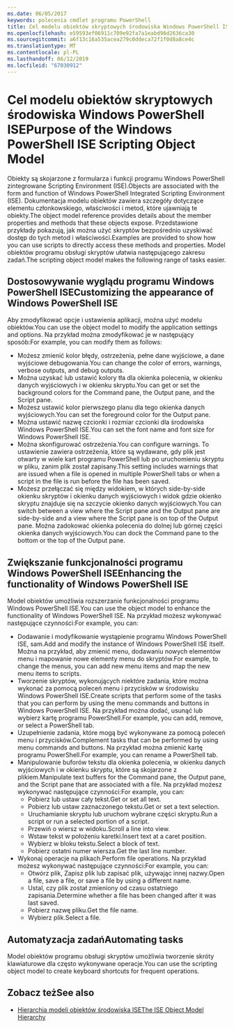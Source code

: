 ```yaml
---
ms.date: 06/05/2017
keywords: polecenia cmdlet programu PowerShell
title: Cel modelu obiektów skryptowych środowiska Windows PowerShell ISE
ms.openlocfilehash: e59593ef06911c709e92fa7a1eabd96d2636ca30
ms.sourcegitcommit: a6f13c16a535acea279c0ddeca72f1f0d8a8ce4c
ms.translationtype: MT
ms.contentlocale: pl-PL
ms.lasthandoff: 06/12/2019
ms.locfileid: "67030912"
---
```

# <a name="purpose-of-the-windows-powershell-ise-scripting-object-model"></a><span data-ttu-id="f3401-103">Cel modelu obiektów skryptowych środowiska Windows PowerShell ISE</span><span class="sxs-lookup"><span data-stu-id="f3401-103">Purpose of the Windows PowerShell ISE Scripting Object Model</span></span>

<span data-ttu-id="f3401-104">Obiekty są skojarzone z formularza i funkcji programu Windows PowerShell zintegrowane Scripting Environment (ISE).</span><span class="sxs-lookup"><span data-stu-id="f3401-104">Objects are associated with the form and function of Windows PowerShell Integrated Scripting Environment (ISE).</span></span> <span data-ttu-id="f3401-105">Dokumentacja modelu obiektów zawiera szczegóły dotyczące elementu członkowskiego, właściwości i metod, które ujawniają te obiekty.</span><span class="sxs-lookup"><span data-stu-id="f3401-105">The object model reference provides details about the member properties and methods that these objects expose.</span></span> <span data-ttu-id="f3401-106">Przedstawione przykłady pokazują, jak można użyć skryptów bezpośrednio uzyskiwać dostęp do tych metod i właściwości.</span><span class="sxs-lookup"><span data-stu-id="f3401-106">Examples are provided to show how you can use scripts to directly access these methods and properties.</span></span> <span data-ttu-id="f3401-107">Model obiektów programu obsługi skryptów ułatwia następującego zakresu zadań.</span><span class="sxs-lookup"><span data-stu-id="f3401-107">The scripting object model makes the following range of tasks easier.</span></span>

## <a name="customizing-the-appearance-of-windows-powershell-ise"></a><span data-ttu-id="f3401-108">Dostosowywanie wyglądu programu Windows PowerShell ISE</span><span class="sxs-lookup"><span data-stu-id="f3401-108">Customizing the appearance of Windows PowerShell ISE</span></span>

<span data-ttu-id="f3401-109">Aby zmodyfikować opcje i ustawienia aplikacji, można użyć modelu obiektów.</span><span class="sxs-lookup"><span data-stu-id="f3401-109">You can use the object model to modify the application settings and options.</span></span> <span data-ttu-id="f3401-110">Na przykład można zmodyfikować je w następujący sposób:</span><span class="sxs-lookup"><span data-stu-id="f3401-110">For example, you can modify them as follows:</span></span>

- <span data-ttu-id="f3401-111">Możesz zmienić kolor błędy, ostrzeżenia, pełne dane wyjściowe, a dane wyjściowe debugowania.</span><span class="sxs-lookup"><span data-stu-id="f3401-111">You can change the color of errors, warnings, verbose outputs, and debug outputs.</span></span>
- <span data-ttu-id="f3401-112">Można uzyskać lub ustawić kolory tła dla okienka polecenia, w okienku danych wyjściowych i w okienku skryptu.</span><span class="sxs-lookup"><span data-stu-id="f3401-112">You can get or set the background colors for the Command pane, the Output pane, and the Script pane.</span></span>
- <span data-ttu-id="f3401-113">Możesz ustawić kolor pierwszego planu dla tego okienka danych wyjściowych.</span><span class="sxs-lookup"><span data-stu-id="f3401-113">You can set the foreground color for the Output pane.</span></span>
- <span data-ttu-id="f3401-114">Można ustawić nazwę czcionki i rozmiar czcionki dla środowiska Windows PowerShell ISE.</span><span class="sxs-lookup"><span data-stu-id="f3401-114">You can set the font name and font size for Windows PowerShell ISE.</span></span>
- <span data-ttu-id="f3401-115">Można skonfigurować ostrzeżenia.</span><span class="sxs-lookup"><span data-stu-id="f3401-115">You can configure warnings.</span></span> <span data-ttu-id="f3401-116">To ustawienie zawiera ostrzeżenia, które są wydawane, gdy plik jest otwarty w wiele kart programu PowerShell lub po uruchomieniu skryptu w pliku, zanim plik został zapisany.</span><span class="sxs-lookup"><span data-stu-id="f3401-116">This setting includes warnings that are issued when a file is opened in multiple PowerShell tabs or when a script in the file is run before the file has been saved.</span></span>
- <span data-ttu-id="f3401-117">Możesz przełączać się między widokiem, w których side-by-side okienku skryptów i okienku danych wyjściowych i widok gdzie okienko skryptu znajduje się na szczycie okienko danych wyjściowych.</span><span class="sxs-lookup"><span data-stu-id="f3401-117">You can switch between a view where the Script pane and the Output pane are side-by-side and a view where the Script pane is on top of the Output pane.</span></span> <span data-ttu-id="f3401-118">Można zadokować okienka polecenia do dolnej lub górnej części okienka danych wyjściowych.</span><span class="sxs-lookup"><span data-stu-id="f3401-118">You can dock the Command pane to the bottom or the top of the Output pane.</span></span>

## <a name="enhancing-the-functionality-of-windows-powershell-ise"></a><span data-ttu-id="f3401-119">Zwiększanie funkcjonalności programu Windows PowerShell ISE</span><span class="sxs-lookup"><span data-stu-id="f3401-119">Enhancing the functionality of Windows PowerShell ISE</span></span>

<span data-ttu-id="f3401-120">Model obiektów umożliwia rozszerzanie funkcjonalności programu Windows PowerShell ISE.</span><span class="sxs-lookup"><span data-stu-id="f3401-120">You can use the object model to enhance the functionality of Windows PowerShell ISE.</span></span> <span data-ttu-id="f3401-121">Na przykład możesz wykonywać następujące czynności:</span><span class="sxs-lookup"><span data-stu-id="f3401-121">For example, you can:</span></span>

- <span data-ttu-id="f3401-122">Dodawanie i modyfikowanie wystąpienie programu Windows PowerShell ISE, sam.</span><span class="sxs-lookup"><span data-stu-id="f3401-122">Add and modify the instance of Windows PowerShell ISE itself.</span></span> <span data-ttu-id="f3401-123">Można na przykład, aby zmienić menu, dodawaniu nowych elementów menu i mapowanie nowe elementy menu do skryptów.</span><span class="sxs-lookup"><span data-stu-id="f3401-123">For example, to change the menus, you can add new menu items and map the new menu items to scripts.</span></span>
- <span data-ttu-id="f3401-124">Tworzenie skryptów, wykonujących niektóre zadania, które można wykonać za pomocą poleceń menu i przycisków w środowisku Windows PowerShell ISE.</span><span class="sxs-lookup"><span data-stu-id="f3401-124">Create scripts that perform some of the tasks that you can perform by using the menu commands and buttons in Windows PowerShell ISE.</span></span> <span data-ttu-id="f3401-125">Na przykład można dodać, usunąć lub wybierz kartę programu PowerShell.</span><span class="sxs-lookup"><span data-stu-id="f3401-125">For example, you can add, remove, or select a PowerShell tab.</span></span>
- <span data-ttu-id="f3401-126">Uzupełnienie zadania, które mogą być wykonywane za pomocą poleceń menu i przycisków.</span><span class="sxs-lookup"><span data-stu-id="f3401-126">Complement tasks that can be performed by using menu commands and buttons.</span></span> <span data-ttu-id="f3401-127">Na przykład można zmienić kartę programu PowerShell.</span><span class="sxs-lookup"><span data-stu-id="f3401-127">For example, you can rename a PowerShell tab.</span></span>
- <span data-ttu-id="f3401-128">Manipulowanie buforów tekstu dla okienka polecenia, w okienku danych wyjściowych i w okienku skryptu, które są skojarzone z plikiem.</span><span class="sxs-lookup"><span data-stu-id="f3401-128">Manipulate text buffers for the Command pane, the Output pane, and the Script pane that are associated with a file.</span></span> <span data-ttu-id="f3401-129">Na przykład możesz wykonywać następujące czynności:</span><span class="sxs-lookup"><span data-stu-id="f3401-129">For example, you can:</span></span>
  - <span data-ttu-id="f3401-130">Pobierz lub ustaw cały tekst.</span><span class="sxs-lookup"><span data-stu-id="f3401-130">Get or set all text.</span></span>
  - <span data-ttu-id="f3401-131">Pobierz lub ustaw zaznaczonego tekstu.</span><span class="sxs-lookup"><span data-stu-id="f3401-131">Get or set a text selection.</span></span>
  - <span data-ttu-id="f3401-132">Uruchamianie skryptu lub uruchom wybrane części skryptu.</span><span class="sxs-lookup"><span data-stu-id="f3401-132">Run a script or run a selected portion of a script.</span></span>
  - <span data-ttu-id="f3401-133">Przewiń o wiersz w widoku.</span><span class="sxs-lookup"><span data-stu-id="f3401-133">Scroll a line into view.</span></span>
  - <span data-ttu-id="f3401-134">Wstaw tekst w położeniu karetki.</span><span class="sxs-lookup"><span data-stu-id="f3401-134">Insert text at a caret position.</span></span>
  - <span data-ttu-id="f3401-135">Wybierz w bloku tekstu.</span><span class="sxs-lookup"><span data-stu-id="f3401-135">Select a block of text.</span></span>
  - <span data-ttu-id="f3401-136">Pobierz ostatni numer wiersza.</span><span class="sxs-lookup"><span data-stu-id="f3401-136">Get the last line number.</span></span>
- <span data-ttu-id="f3401-137">Wykonaj operacje na plikach.</span><span class="sxs-lookup"><span data-stu-id="f3401-137">Perform file operations.</span></span> <span data-ttu-id="f3401-138">Na przykład możesz wykonywać następujące czynności:</span><span class="sxs-lookup"><span data-stu-id="f3401-138">For example, you can:</span></span>
  - <span data-ttu-id="f3401-139">Otwórz plik, Zapisz plik lub zapisać plik, używając innej nazwy.</span><span class="sxs-lookup"><span data-stu-id="f3401-139">Open a file, save a file, or save a file by using a different name.</span></span>
  - <span data-ttu-id="f3401-140">Ustal, czy plik został zmieniony od czasu ostatniego zapisania.</span><span class="sxs-lookup"><span data-stu-id="f3401-140">Determine whether a file has been changed after it was last saved.</span></span>
  - <span data-ttu-id="f3401-141">Pobierz nazwę pliku.</span><span class="sxs-lookup"><span data-stu-id="f3401-141">Get the file name.</span></span>
  - <span data-ttu-id="f3401-142">Wybierz plik.</span><span class="sxs-lookup"><span data-stu-id="f3401-142">Select a file.</span></span>

## <a name="automating-tasks"></a><span data-ttu-id="f3401-143">Automatyzacja zadań</span><span class="sxs-lookup"><span data-stu-id="f3401-143">Automating tasks</span></span>

<span data-ttu-id="f3401-144">Model obiektów programu obsługi skryptów umożliwia tworzenie skróty klawiaturowe dla często wykonywane operacje.</span><span class="sxs-lookup"><span data-stu-id="f3401-144">You can use the scripting object model to create keyboard shortcuts for frequent operations.</span></span>

## <a name="see-also"></a><span data-ttu-id="f3401-145">Zobacz też</span><span class="sxs-lookup"><span data-stu-id="f3401-145">See also</span></span>

- [<span data-ttu-id="f3401-146">Hierarchia modeli obiektów środowiska ISE</span><span class="sxs-lookup"><span data-stu-id="f3401-146">The ISE Object Model Hierarchy</span></span>](The-ISE-Object-Model-Hierarchy.md)
